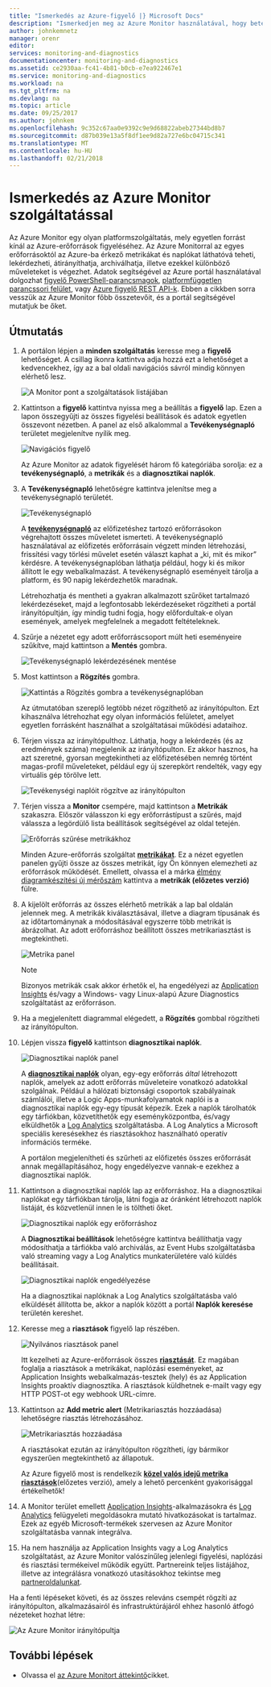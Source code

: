 ```yaml
---
title: "Ismerkedés az Azure-figyelő |} Microsoft Docs"
description: "Ismerkedjen meg az Azure Monitor használatával, hogy betekintést kapjon az erőforrásai működéséről, és az adatok alapján végrehajthassa a megfelelő műveleteteket."
author: johnkemnetz
manager: orenr
editor: 
services: monitoring-and-diagnostics
documentationcenter: monitoring-and-diagnostics
ms.assetid: ce2930aa-fc41-4b81-b0cb-e7ea922467e1
ms.service: monitoring-and-diagnostics
ms.workload: na
ms.tgt_pltfrm: na
ms.devlang: na
ms.topic: article
ms.date: 09/25/2017
ms.author: johnkem
ms.openlocfilehash: 9c352c67aa0e9392c9e9d68822abeb27344bd8b7
ms.sourcegitcommit: d87b039e13a5f8df1ee9d82a727e6bc04715c341
ms.translationtype: MT
ms.contentlocale: hu-HU
ms.lasthandoff: 02/21/2018
---
```

# <a name="get-started-with-azure-monitor"></a>Ismerkedés az Azure Monitor szolgáltatással
Az Azure Monitor egy olyan platformszolgáltatás, mely egyetlen forrást kínál az Azure-erőforrások figyeléséhez. Az Azure Monitorral az egyes erőforrásoktól az Azure-ba érkező metrikákat és naplókat láthatóvá teheti, lekérdezheti, átirányíthatja, archiválhatja, illetve ezekkel különböző műveleteket is végezhet. Adatok segítségével az Azure portál használatával dolgozhat [figyelő PowerShell-parancsmagok](insights-powershell-samples.md), [platformfüggetlen parancssori felület](insights-cli-samples.md), vagy [Azure figyelő REST API-k](https://msdn.microsoft.com/library/dn931943.aspx). Ebben a cikkben sorra vesszük az Azure Monitor főbb összetevőit, és a portál segítségével mutatjuk be őket.

## <a name="walkthrough"></a>Útmutatás
1. A portálon lépjen a **minden szolgáltatás** keresse meg a **figyelő** lehetőséget. A csillag ikonra kattintva adja hozzá ezt a lehetőséget a kedvencekhez, így az a bal oldali navigációs sávról mindig könnyen elérhető lesz.

    ![A Monitor pont a szolgáltatások listájában](./media/monitoring-get-started/monitor-more-services.png)
2. Kattintson a **figyelő** kattintva nyissa meg a beállítás a **figyelő** lap. Ezen a lapon összegyűjti az összes figyelési beállítások és adatok egyetlen összevont nézetben. A panel az első alkalommal a **Tevékenységnapló** területet megjelenítve nyílik meg.

    ![Navigációs figyelő](./media/monitoring-get-started/monitor-blade-nav.png)

    Az Azure Monitor az adatok figyelését három fő kategóriába sorolja: ez a **tevékenységnapló**, a **metrikák** és a **diagnosztikai naplók**.
3. A **Tevékenységnapló** lehetőségre kattintva jelenítse meg a tevékenységnapló területét.

    ![Tevékenységnapló](./media/monitoring-get-started/monitor-act-log-blade.png)

    A [**tevékenységnapló**](monitoring-overview-activity-logs.md) az előfizetéshez tartozó erőforrásokon végrehajtott összes műveletet ismerteti. A tevékenységnapló használatával az előfizetés erőforrásain végzett minden létrehozási, frissítési vagy törlési művelet esetén választ kaphat a „ki, mit és mikor” kérdésre. A tevékenységnaplóban láthatja például, hogy ki és mikor állított le egy webalkalmazást. A tevékenységnapló eseményeit tárolja a platform, és 90 napig lekérdezhetők maradnak.

    Létrehozhatja és mentheti a gyakran alkalmazott szűrőket tartalmazó lekérdezéseket, majd a legfontosabb lekérdezéseket rögzítheti a portál irányítópultján, így mindig tudni fogja, hogy előfordultak-e olyan események, amelyek megfelelnek a megadott feltételeknek.
4. Szűrje a nézetet egy adott erőforráscsoport múlt heti eseményeire szűkítve, majd kattintson a **Mentés** gombra.

    ![Tevékenységnapló lekérdezésének mentése](./media/monitoring-get-started/monitor-act-log-save.png)
5. Most kattintson a **Rögzítés** gombra.

    ![Kattintás a Rögzítés gombra a tevékenységnaplóban](./media/monitoring-get-started/monitor-act-log-pin.png)

    Az útmutatóban szereplő legtöbb nézet rögzíthető az irányítópulton. Ezt kihasználva létrehozhat egy olyan információs felületet, amelyet egyetlen forrásként használhat a szolgáltatásai működési adataihoz.
6. Térjen vissza az irányítópulthoz. Láthatja, hogy a lekérdezés (és az eredmények száma) megjelenik az irányítópulton. Ez akkor hasznos, ha azt szeretné, gyorsan megtekintheti az előfizetésében nemrég történt magas-profil műveleteket, például egy új szerepkört rendelték, vagy egy virtuális gép törölve lett.

    ![Tevékenységi naplóit rögzítve az irányítópulton](./media/monitoring-get-started/monitor-act-log-db.png)
7. Térjen vissza a **Monitor** csempére, majd kattintson a **Metrikák** szakaszra. Először válasszon ki egy erőforrástípust a szűrés, majd válassza a legördülő lista beállítások segítségével az oldal tetején.

    ![Erőforrás szűrése metrikákhoz](./media/monitoring-get-started/monitor-met-filter.png)

    Minden Azure-erőforrás szolgáltat [**metrikákat**](monitoring-overview-metrics.md). Ez a nézet egyetlen panelen gyűjti össze az összes metrikát, így Ön könnyen elemezheti az erőforrások működését. Emellett, olvassa el a márka [élmény diagramkészítési új mérőszám](https://aka.ms/azuremonitor/new-metrics-charts) kattintva a **metrikák (előzetes verzió)** fülre.
8. A kijelölt erőforrás az összes elérhető metrikák a lap bal oldalán jelennek meg. A metrikák kiválasztásával, illetve a diagram típusának és az időtartománynak a módosításával egyszerre több metrikát is ábrázolhat. Az adott erőforráshoz beállított összes metrikariasztást is megtekintheti.

    ![Metrika panel](./media/monitoring-get-started/monitor-metric-blade.png)

   > [!NOTE]
   > Bizonyos metrikák csak akkor érhetők el, ha engedélyezi az [Application Insights](../application-insights/app-insights-overview.md) és/vagy a Windows- vagy Linux-alapú Azure Diagnostics szolgáltatást az erőforráson.
   >
   >
9. Ha a megjelenített diagrammal elégedett, a **Rögzítés** gombbal rögzítheti az irányítópulton.
10. Lépjen vissza **figyelő** kattintson **diagnosztikai naplók**.

    ![Diagnosztikai naplók panel](./media/monitoring-get-started/monitor-diaglogs-blade.png)

    A [**diagnosztikai naplók**](monitoring-overview-of-diagnostic-logs.md) olyan, egy-egy erőforrás *által* létrehozott naplók, amelyek az adott erőforrás műveleteire vonatkozó adatokkal szolgálnak. Például a hálózati biztonsági csoportok szabályainak számlálói, illetve a Logic Apps-munkafolyamatok naplói is a diagnosztikai naplók egy-egy típusát képezik. Ezek a naplók tárolhatók egy tárfiókban, közvetíthetők egy eseményközpontba, és/vagy elküldhetők a [Log Analytics](../log-analytics/log-analytics-overview.md) szolgáltatásba. A Log Analytics a Microsoft speciális keresésekhez és riasztásokhoz használható operatív információs terméke.

    A portálon megjelenítheti és szűrheti az előfizetés összes erőforrását annak megállapításához, hogy engedélyezve vannak-e ezekhez a diagnosztikai naplók.
11. Kattintson a diagnosztikai naplók lap az erőforráshoz. Ha a diagnosztikai naplókat egy tárfiókban tárolja, látni fogja az óránként létrehozott naplók listáját, és közvetlenül innen le is töltheti őket.

    ![Diagnosztikai naplók egy erőforráshoz](./media/monitoring-get-started/monitor-diaglogs-detail.png)

    A **Diagnosztikai beállítások** lehetőségre kattintva beállíthatja vagy módosíthatja a tárfiókba való archiválás, az Event Hubs szolgáltatásba való streaming vagy a Log Analytics munkaterületére való küldés beállításait.

    ![Diagnosztikai naplók engedélyezése](./media/monitoring-get-started/monitor-diaglogs-enable.png)

    Ha a diagnosztikai naplóknak a Log Analytics szolgáltatásba való elküldését állította be, akkor a naplók között a portál **Naplók keresése** területén kereshet.
12. Keresse meg a **riasztások** figyelő lap részében.

    ![Nyilvános riasztások panel](./media/monitoring-get-started/monitor-alerts-nopp.png)

    Itt kezelheti az Azure-erőforrások összes [**riasztását**](monitoring-overview-alerts.md). Ez magában foglalja a riasztások a metrikákat, naplózási eseményeket, az Application Insights webalkalmazás-tesztek (hely) és az Application Insights proaktív diagnosztika. A riasztások küldhetnek e-mailt vagy egy HTTP POST-ot egy webhook URL-címre.
13. Kattintson az **Add metric alert** (Metrikariasztás hozzáadása) lehetőségre riasztás létrehozásához.

    ![Metrikariasztás hozzáadása](./media/monitoring-get-started/monitor-alerts-add.png)

    A riasztásokat ezután az irányítópulton rögzítheti, így bármikor egyszerűen megtekinthető az állapotuk.

    Az Azure figyelő most is rendelkezik [ **közel valós idejű metrika riasztások**](https://aka.ms/azuremonitor/near-real-time-alerts)(előzetes verzió), amely a lehető percenként gyakorisággal értékelhetők!
    
14. A Monitor terület emellett [Application Insights](../application-insights/app-insights-overview.md)-alkalmazásokra és [Log Analytics](../log-analytics/log-analytics-overview.md) felügyeleti megoldásokra mutató hivatkozásokat is tartalmaz. Ezek az egyéb Microsoft-termékek szervesen az Azure Monitor szolgáltatásba vannak integrálva.
15. Ha nem használja az Application Insights vagy a Log Analytics szolgáltatást, az Azure Monitor valószínűleg jelenlegi figyelési, naplózási és riasztási termékeivel működik együtt. Partnereink teljes listájához, illetve az integrálásra vonatkozó utasításokhoz tekintse meg [partneroldalunkat](monitoring-partners.md).

Ha a fenti lépéseket követi, és az összes releváns csempét rögzíti az irányítópulton, alkalmazásairól és infrastruktúrájáról ehhez hasonló átfogó nézeteket hozhat létre:

![Az Azure Monitor irányítópultja](./media/monitoring-get-started/monitor-final-dash.png)

## <a name="next-steps"></a>További lépések
* Olvassa el [az Azure Monitort áttekintő](monitoring-overview.md)cikket.

